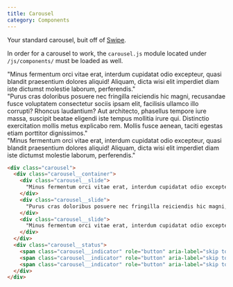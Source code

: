 ```yaml
---
title: Carousel
category: Components
---
```


Your standard carousel, buit off of [Swipe](https://github.com/nickleefly/swipe).

In order for a carousel to work, the `carousel.js` module located under `/js/components/`
must be loaded as well.

<div class="carousel">
  <div class="carousel__container">
    <div class="carousel__slide">
      "Minus fermentum orci vitae erat, interdum cupidatat odio excepteur, quasi blandit praesentium dolores aliquid! Aliquam, dicta wisi elit imperdiet diam iste dictumst molestie laborum, perferendis."
    </div>
    <div class="carousel__slide">
      "Purus cras doloribus posuere nec fringilla reiciendis hic magni, recusandae fusce voluptatem consectetur sociis ipsam elit, facilisis ullamco illo corrupti? Rhoncus laudantium? Aut architecto, phasellus tempore iure massa, suscipit beatae eligendi iste tempus mollitia irure qui. Distinctio exercitation mollis metus explicabo rem. Mollis fusce aenean, taciti egestas etiam porttitor dignissimos."
    </div>
    <div class="carousel__slide">
      "Minus fermentum orci vitae erat, interdum cupidatat odio excepteur, quasi blandit praesentium dolores aliquid! Aliquam, dicta wisi elit imperdiet diam iste dictumst molestie laborum, perferendis."
    </div>
  </div>
  <div class="carousel__status">
    <span class="carousel__indicator" role="button" aria-label="skip to slide 1" tabindex="0"></span>
    <span class="carousel__indicator" role="button" aria-label="skip to slide 2" tabindex="0"></span>
    <span class="carousel__indicator" role="button" aria-label="skip to slide 3" tabindex="0"></span>
  </div>
</div>

```html
<div class="carousel">
  <div class="carousel__container">
    <div class="carousel__slide">
      "Minus fermentum orci vitae erat, interdum cupidatat odio excepteur, quasi blandit praesentium dolores aliquid! Aliquam, dicta wisi elit imperdiet diam iste dictumst molestie laborum, perferendis."
    </div>
    <div class="carousel__slide">
      "Purus cras doloribus posuere nec fringilla reiciendis hic magni, recusandae fusce voluptatem consectetur sociis ipsam elit, facilisis ullamco illo corrupti? Rhoncus laudantium? Aut architecto, phasellus tempore iure massa, suscipit beatae eligendi iste tempus mollitia irure qui. Distinctio exercitation mollis metus explicabo rem. Mollis fusce aenean, taciti egestas etiam porttitor dignissimos."
    </div>
    <div class="carousel__slide">
      "Minus fermentum orci vitae erat, interdum cupidatat odio excepteur, quasi blandit praesentium dolores aliquid! Aliquam, dicta wisi elit imperdiet diam iste dictumst molestie laborum, perferendis."
    </div>
  </div>
  <div class="carousel__status">
    <span class="carousel__indicator" role="button" aria-label="skip to slide 1" tabindex="0"></span>
    <span class="carousel__indicator" role="button" aria-label="skip to slide 2" tabindex="0"></span>
    <span class="carousel__indicator" role="button" aria-label="skip to slide 3" tabindex="0"></span>
  </div>
</div>
```
